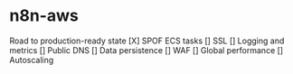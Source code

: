 # n8n-aws

Road to production-ready state
[X] SPOF ECS tasks
[] SSL
[] Logging and metrics
[] Public DNS
[] Data persistence
[] WAF
[] Global performance
[] Autoscaling